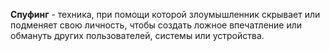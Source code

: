 **Спуфинг** - техника, при помощи которой злоумышленник скрывает или подменяет свою личность, чтобы создать ложное впечатление или обмануть других пользователей, системы или устройства.